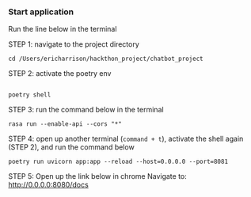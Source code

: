 ### Start application

Run the line below in the terminal

STEP 1: navigate to the project directory

```shell 
cd /Users/ericharrison/hackthon_project/chatbot_project
```

STEP 2: activate the poetry env
```shell

poetry shell

```

STEP 3: run the command below in the terminal
```shell
rasa run --enable-api --cors "*"
```


STEP 4: open up another terminal (`command + t`), activate the shell again (STEP 2), and run the command below 
```shell
poetry run uvicorn app:app --reload --host=0.0.0.0 --port=8081
```

STEP 5: Open up the link below in chrome
Navigate to: http://0.0.0.0:8080/docs
